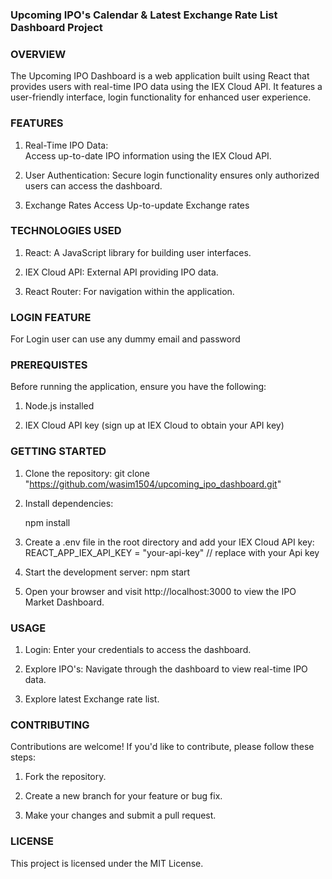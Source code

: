 ### Upcoming IPO's Calendar & Latest Exchange Rate List Dashboard Project

### OVERVIEW

The Upcoming IPO Dashboard is a web application built using React that provides users with real-time IPO data using the IEX Cloud API. It features a user-friendly interface, login functionality for enhanced user experience.

### FEATURES

1. Real-Time IPO Data:  
   Access up-to-date IPO information using the IEX Cloud API.

2. User Authentication:
   Secure login functionality ensures only authorized users can access the dashboard.

3. Exchange Rates
   Access Up-to-update Exchange rates

### TECHNOLOGIES USED

1. React:
   A JavaScript library for building user interfaces.

2. IEX Cloud API:
   External API providing IPO data.

3. React Router:
   For navigation within the application.

### LOGIN FEATURE

For Login user can use any dummy email and password

### PREREQUISTES

Before running the application, ensure you have the following:

1. Node.js installed

2. IEX Cloud API key (sign up at IEX Cloud to obtain your API key)

### GETTING STARTED

1. Clone the repository:
   git clone "https://github.com/wasim1504/upcoming_ipo_dashboard.git"

2. Install dependencies:

   npm install

3. Create a .env file in the root directory and add your IEX Cloud API key:
   REACT_APP_IEX_API_KEY = "your-api-key" // replace with your Api key

4. Start the development server:
   npm start

5. Open your browser and visit http://localhost:3000 to view the IPO Market Dashboard.

### USAGE

1. Login: Enter your credentials to access the dashboard.

2. Explore IPO's: Navigate through the dashboard to view real-time IPO data.

3. Explore latest Exchange rate list.

### CONTRIBUTING

Contributions are welcome! If you'd like to contribute, please follow these steps:

1. Fork the repository.

2. Create a new branch for your feature or bug fix.

3. Make your changes and submit a pull request.

### LICENSE

This project is licensed under the MIT License.
